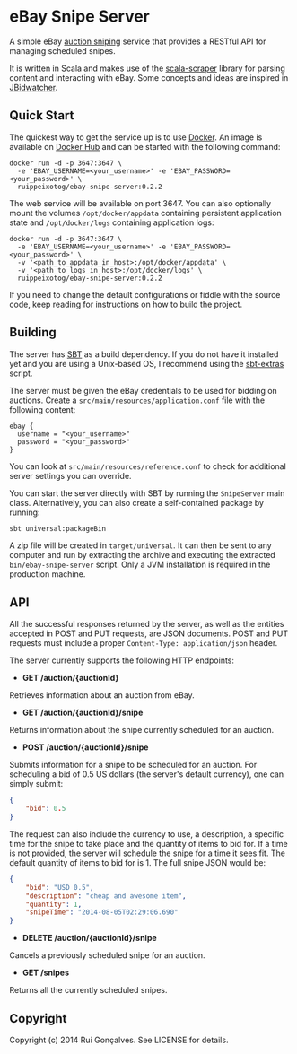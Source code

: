 # eBay Snipe Server

A simple eBay [auction sniping](http://en.wikipedia.org/wiki/Auction_sniping) service that provides a RESTful API for managing scheduled snipes.

It is written in Scala and makes use of the [scala-scraper](https://github.com/ruippeixotog/scala-scraper) library for parsing content and interacting with eBay. Some concepts and ideas are inspired in [JBidwatcher](https://github.com/cyberfox/jbidwatcher).

## Quick Start

The quickest way to get the service up is to use [Docker](https://www.docker.com/). An image is available on [Docker Hub](https://registry.hub.docker.com/u/ruippeixotog/ebay-snipe-server/) and can be started with the following command:

```
docker run -d -p 3647:3647 \
  -e 'EBAY_USERNAME=<your_username>' -e 'EBAY_PASSWORD=<your_password>' \
  ruippeixotog/ebay-snipe-server:0.2.2
```

The web service will be available on port 3647. You can also optionally mount the volumes `/opt/docker/appdata` containing persistent application state and `/opt/docker/logs` containing application logs:

```
docker run -d -p 3647:3647 \
  -e 'EBAY_USERNAME=<your_username>' -e 'EBAY_PASSWORD=<your_password>' \
  -v '<path_to_appdata_in_host>:/opt/docker/appdata' \
  -v '<path_to_logs_in_host>:/opt/docker/logs' \
  ruippeixotog/ebay-snipe-server:0.2.2
```

If you need to change the default configurations or fiddle with the source code, keep reading for instructions on how to build the project.

## Building

The server has [SBT](http://www.scala-sbt.org/) as a build dependency. If you do not have it installed yet and you are using a Unix-based OS, I recommend using the [sbt-extras](https://github.com/paulp/sbt-extras) script.

The server must be given the eBay credentials to be used for bidding on auctions. Create a `src/main/resources/application.conf` file with the following content:

```
ebay {
  username = "<your_username>"
  password = "<your_password>"
}
```

You can look at `src/main/resources/reference.conf` to check for additional server settings you can override.

You can start the server directly with SBT by running the `SnipeServer` main class. Alternatively, you can also create a self-contained package by running:

```bash
sbt universal:packageBin
```

A zip file will be created in `target/universal`. It can then be sent to any computer and run by extracting the archive and executing the extracted `bin/ebay-snipe-server` script. Only a JVM installation is required in the production machine.

## API

All the successful responses returned by the server, as well as the entities accepted in POST and PUT requests, are JSON documents. POST and PUT requests must include a proper `Content-Type: application/json` header.

The server currently supports the following HTTP endpoints:

  * **GET /auction/{auctionId}**

  Retrieves information about an auction from eBay.

  * **GET /auction/{auctionId}/snipe**

  Returns information about the snipe currently scheduled for an auction.

  * **POST /auction/{auctionId}/snipe**

  Submits information for a snipe to be scheduled for an auction. For scheduling a bid of 0.5 US dollars (the server's default currency), one can simply submit:

  ```json
  {
      "bid": 0.5
  }
  ```

  The request can also include the currency to use, a description, a specific time for the snipe to take place and the quantity of items to bid for. If a time is not provided, the server will schedule the snipe for a time it sees fit. The default quantity of items to bid for is 1. The full snipe JSON would be:

  ```json
  {
      "bid": "USD 0.5",
      "description": "cheap and awesome item",
      "quantity": 1,
      "snipeTime": "2014-08-05T02:29:06.690"
  }
  ```

  * **DELETE /auction/{auctionId}/snipe**

  Cancels a previously scheduled snipe for an auction.

  * **GET /snipes**

  Returns all the currently scheduled snipes.

## Copyright

Copyright (c) 2014 Rui Gonçalves. See LICENSE for details.
